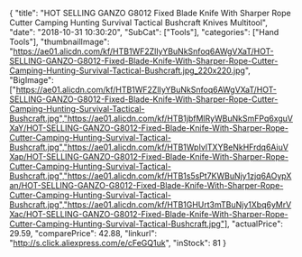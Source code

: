 {
	"title": "HOT SELLING GANZO G8012 Fixed Blade Knife With Sharper Rope Cutter Camping Hunting Survival Tactical Bushcraft Knives Multitool",
	"date": "2018-10-31 10:30:20",
	"SubCat": ["Tools"],
	"categories": ["Hand Tools"],
	"thumbnailImage": "https://ae01.alicdn.com/kf/HTB1WF2ZlIyYBuNkSnfoq6AWgVXaT/HOT-SELLING-GANZO-G8012-Fixed-Blade-Knife-With-Sharper-Rope-Cutter-Camping-Hunting-Survival-Tactical-Bushcraft.jpg_220x220.jpg",
	"BigImage": ["https://ae01.alicdn.com/kf/HTB1WF2ZlIyYBuNkSnfoq6AWgVXaT/HOT-SELLING-GANZO-G8012-Fixed-Blade-Knife-With-Sharper-Rope-Cutter-Camping-Hunting-Survival-Tactical-Bushcraft.jpg","https://ae01.alicdn.com/kf/HTB1jbfMlRyWBuNkSmFPq6xguVXaY/HOT-SELLING-GANZO-G8012-Fixed-Blade-Knife-With-Sharper-Rope-Cutter-Camping-Hunting-Survival-Tactical-Bushcraft.jpg","https://ae01.alicdn.com/kf/HTB1WpIvlTXYBeNkHFrdq6AiuVXap/HOT-SELLING-GANZO-G8012-Fixed-Blade-Knife-With-Sharper-Rope-Cutter-Camping-Hunting-Survival-Tactical-Bushcraft.jpg","https://ae01.alicdn.com/kf/HTB1s5sPt7KWBuNjy1zjq6AOypXan/HOT-SELLING-GANZO-G8012-Fixed-Blade-Knife-With-Sharper-Rope-Cutter-Camping-Hunting-Survival-Tactical-Bushcraft.jpg","https://ae01.alicdn.com/kf/HTB1GHUrt3mTBuNjy1Xbq6yMrVXac/HOT-SELLING-GANZO-G8012-Fixed-Blade-Knife-With-Sharper-Rope-Cutter-Camping-Hunting-Survival-Tactical-Bushcraft.jpg"],
	"actualPrice": 29.59,
	"comparePrice": 42.88,
	"linkurl": "http://s.click.aliexpress.com/e/cFeGQ1uk",
	"inStock": 81
}
